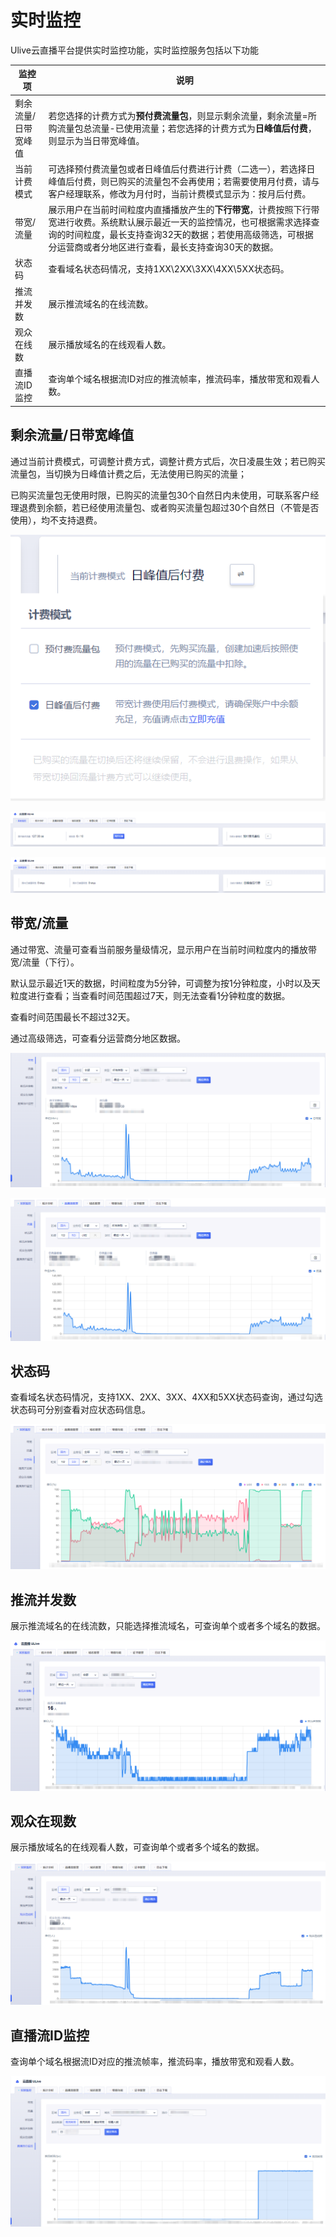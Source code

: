 # 实时监控
Ulive云直播平台提供实时监控功能，实时监控服务包括以下功能

|   监控项   |   说明    |
|-----------|----------|
|剩余流量/日带宽峰值|若您选择的计费方式为<strong>预付费流量包</strong>，则显示剩余流量，剩余流量=所购流量包总流量-已使用流量；</b>若您选择的计费方式为<strong>日峰值后付费</strong>，则显示为当日带宽峰值。|
|当前计费模式|可选择预付费流量包或者日峰值后付费进行计费（二选一），若选择日峰值后付费，则已购买的流量包不会再使用；若需要使用月付费，请与客户经理联系，修改为月付时，当前计费模式显示为：按月后付费。|
| 带宽/流量  |展示用户在当前时间粒度内直播播放产生的<strong>下行带宽</strong>，计费按照下行带宽进行收费。</b>系统默认展示最近一天的监控情况，也可根据需求选择查询的时间粒度，最长支持查询32天的数据；</b>若使用高级筛选，可根据分运营商或者分地区进行查看，最长支持查询30天的数据。|
|  状态码   |查看域名状态码情况，支持1XX\2XX\3XX\4XX\5XX状态码。|
|推流并发数|展示推流域名的在线流数。|
|观众在线数|展示播放域名的在线观看人数。|
|直播流ID监控|查询单个域名根据流ID对应的推流帧率，推流码率，播放带宽和观看人数。|

## 剩余流量/日带宽峰值

通过当前计费模式，可调整计费方式，调整计费方式后，次日凌晨生效；若已购买流量包，当切换为日峰值计费之后，无法使用已购买的流量；

已购买流量包无使用时限，已购买的流量包30个自然日内未使用，可联系客户经理退费到余额，若已经使用流量包、或者购买流量包超过30个自然日（不管是否使用），均不支持退费。

![计费模式选择](../images/2021-计费模式选择.png)

![预付费流量包](../images/2021-预付费流量包.png)

![日带宽峰值计费](../images/2021-日带宽峰值后付费.png)

## 带宽/流量

通过带宽、流量可查看当前服务量级情况，显示用户在当前时间粒度内的播放带宽/流量（下行）。

默认显示最近1天的数据，时间粒度为5分钟，可调整为按1分钟粒度，小时以及天粒度进行查看；当查看时间范围超过7天，则无法查看1分钟粒度的数据。

查看时间范围最长不超过32天。

通过高级筛选，可查看分运营商分地区数据。

![实时监控带宽](../images/2021-实时监控带宽.png)

![实时监控流量](../images/2021-实时监控流量.png)


## 状态码

查看域名状态码情况，支持1XX、2XX、3XX、4XX和5XX状态码查询，通过勾选状态码可分别查看对应状态码信息。

![实时监控状态码](../images/2021-实时监控状态码.png)

## 推流并发数

展示推流域名的在线流数，只能选择推流域名，可查询单个或者多个域名的数据。

![实时监控推流并发数](../images/2021-实时监控推流并发数.png)

## 观众在现数

展示播放域名的在线观看人数，可查询单个或者多个域名的数据。

![实时监控观众在线数](../images/2021-实时监控观众在线数.png)

## 直播流ID监控

查询单个域名根据流ID对应的推流帧率，推流码率，播放带宽和观看人数。

![实时监控直播流ID监控](../images/2021-实时监控直播流ID监控.png)
